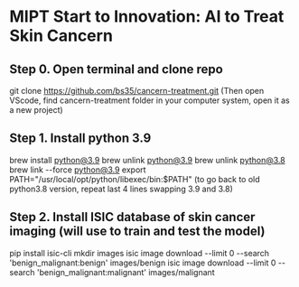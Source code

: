 # MIPT Start to Innovation: AI to Treat Skin Cancern

## Step 0. Open terminal and clone repo

git clone https://github.com/bs35/cancern-treatment.git
(Then open VScode, find cancern-treatment folder in your computer system, open it as a new project)

## Step 1. Install python 3.9

brew install python@3.9
brew unlink python@3.9
brew unlink python@3.8
brew link --force python@3.9
export PATH="/usr/local/opt/python/libexec/bin:$PATH"
(to go back to old python3.8 version, repeat last 4 lines swapping 3.9 and 3.8)


## Step 2. Install ISIC database of skin cancer imaging (will use to train and test the model)

pip install isic-cli
mkdir images
isic image download --limit 0 --search 'benign_malignant:benign' images/benign 
isic image download --limit 0 --search 'benign_malignant:malignant' images/malignant 
